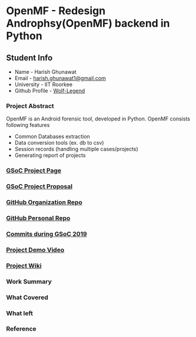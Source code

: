 # OpenMF - Redesign Androphsy(OpenMF) backend in Python

## Student Info
- Name - Harish Ghunawat
- Email - harish.ghunawat1@gmail.com
- University - IIT Roorkee
- Github Profile - [Wolf-Legend](https://github.com/wolf-legend)
### Project Abstract
OpenMF is an Android forensic tool, developed in Python. OpenMF consists following features
- Common Databases extraction
- Data conversion tools (ex. db to csv)
- Session records (handling multiple cases/projects)
- Generating report of projects

### [GSoC Project Page](https://summerofcode.withgoogle.com/projects/#5283093169045504)

### [GSoC Project Proposal](https://docs.google.com/document/d/1KboOKdS9sBDcb8hceNKlclwB_QnAaOPFGVQHUC9cyg4/edit)

### [GitHub Organization Repo](https://github.com/scorelab)

### [GitHub Personal Repo](https://github.com/scorelab/OpenMF)

### [Commits during GSoC 2019](https://github.com/scorelab/OpenMF/commits?author=Wolf-Legend)

### [Project Demo Video](https://drive.google.com/open?id=1QALmBtviYctsFUktlHkdp_zHkuT48aFd)

### [Project Wiki](https://github.com/scorelab/OpenMF/wiki)

### Work Summary

### What Covered

### What left

### Reference
